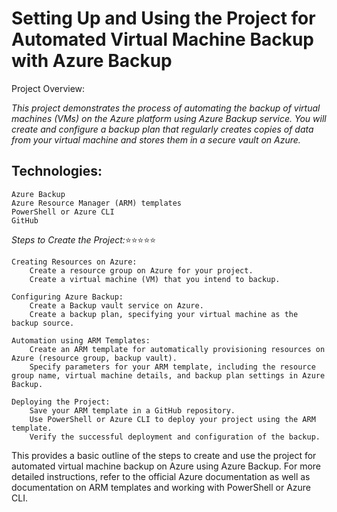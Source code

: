 #  Setting Up and Using the Project for Automated Virtual Machine Backup with Azure Backup
Project Overview:

*This project demonstrates the process of automating the backup of virtual machines (VMs) on the Azure platform using Azure Backup service. You will create and configure a backup plan that regularly creates copies of data from your virtual machine and stores them in a secure vault on Azure.*

## **Technologies:**

    Azure Backup
    Azure Resource Manager (ARM) templates
    PowerShell or Azure CLI
    GitHub

*Steps to Create the Project:*:star::star::star::star::star:

    Creating Resources on Azure:
        Create a resource group on Azure for your project.
        Create a virtual machine (VM) that you intend to backup.

    Configuring Azure Backup:
        Create a Backup vault service on Azure.
        Create a backup plan, specifying your virtual machine as the backup source.

    Automation using ARM Templates:
        Create an ARM template for automatically provisioning resources on Azure (resource group, backup vault).
        Specify parameters for your ARM template, including the resource group name, virtual machine details, and backup plan settings in Azure Backup.

    Deploying the Project:
        Save your ARM template in a GitHub repository.
        Use PowerShell or Azure CLI to deploy your project using the ARM template.
        Verify the successful deployment and configuration of the backup.


This provides a basic outline of the steps to create and use the project for automated virtual machine backup on Azure using Azure Backup. For more detailed instructions, refer to the official Azure documentation as well as documentation on ARM templates and working with PowerShell or Azure CLI.
